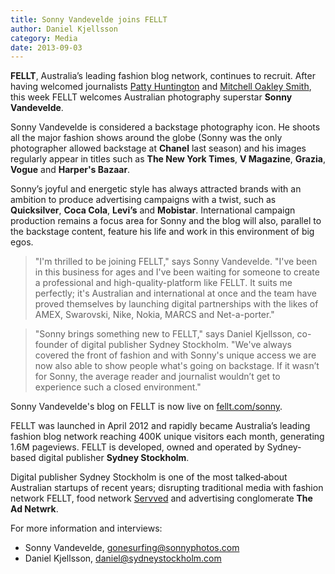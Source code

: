 ```yaml
---
title: Sonny Vandevelde joins FELLT
author: Daniel Kjellsson
category: Media
date: 2013-09-03
---
```


__FELLT__, Australia’s leading fashion blog network, continues to recruit.
After having welcomed journalists [Patty Huntington][frockwriter] and
[Mitchell Oakley Smith][mroakleysmith], this week FELLT welcomes Australian
photography superstar __Sonny Vandevelde__.

Sonny Vandevelde is considered a backstage photography icon. He shoots all the
major fashion shows around the globe (Sonny was the only photographer allowed
backstage at __Chanel__ last season) and his images regularly appear in titles
such as __The New York Times__, __V Magazine__, __Grazia__, __Vogue__ and
__Harper's Bazaar__.

Sonny’s joyful and energetic style has always attracted brands with an ambition
to produce advertising campaigns with a twist, such as __Quicksilver__,
__Coca Cola__, __Levi’s__ and __Mobistar__. International campaign production
remains a focus area for Sonny and the blog will also, parallel to the backstage
content, feature his life and work in this environment of big egos.

> "I'm thrilled to be joining FELLT," says Sonny Vandevelde.
> "I've been in this business for ages and I've been waiting for someone to
> create a professional and high-quality-platform like FELLT. It suits me
> perfectly; it's Australian and international at once and the team have
> proved themselves by launching digital partnerships with the likes of AMEX,
> Swarovski, Nike, Nokia, MARCS and Net-a-porter."

> "Sonny brings something new to FELLT," says Daniel Kjellsson, co-founder of
> digital publisher Sydney Stockholm. "We've always covered the front of
> fashion and with Sonny's unique access we are now also able to show people
> what's going on backstage. If it wasn’t for Sonny, the average reader and
> journalist wouldn’t get to experience such a closed environment."

Sonny Vandevelde's blog on FELLT is now live on [fellt.com/sonny][sonny].

FELLT was launched in April 2012 and rapidly became Australia’s leading fashion
blog network reaching 400K unique visitors each month, generating 1.6M
pageviews. FELLT is developed, owned and operated by Sydney‐based digital
publisher __Sydney Stockholm__.

Digital publisher Sydney Stockholm is one of the most talked‐about Australian
startups of recent years; disrupting traditional media with fashion network
FELLT, food network [Servved][servved] and advertising conglomerate
__The Ad Netwrk__.

For more information and interviews:

* Sonny Vandevelde, <gonesurfing@sonnyphotos.com>
* Daniel Kjellsson, <daniel@sydneystockholm.com>


[frockwriter]: http://frockwriter.com
[mroakleysmith]: http://mroakleysmith.com
[sonny]: http://sonnyphotos.com
[servved]: http://servved.com
